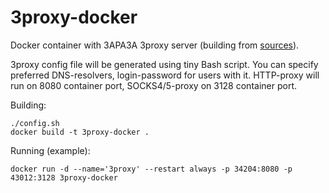 # 3proxy-docker
Docker container with 3APA3A 3proxy server (building from [sources](https://github.com/z3APA3A/3proxy)).

3proxy config file will be generated using tiny Bash script.
You can specify preferred DNS-resolvers, login-password for users with it.
HTTP-proxy will run on 8080 container port, SOCKS4/5-proxy on 3128 container port.

Building:
```
./config.sh
docker build -t 3proxy-docker .
```
Running (example):

`docker run -d --name='3proxy' --restart always -p 34204:8080 -p 43012:3128 3proxy-docker`
